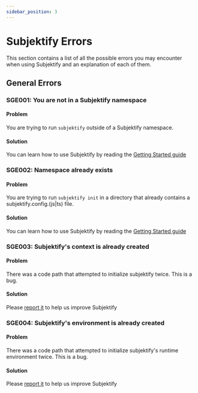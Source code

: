 ```yaml
---
sidebar_position: 3
---
```


# Subjektify Errors

This section contains a list of all the possible errors you may encounter when using Subjektify and an explanation of each of them.

## General Errors

### SGE001: You are not in a Subjektify namespace

#### Problem

You are trying to run `subjektify` outside of a Subjektify namespace.

#### Solution

You can learn how to use Subjektify by reading the [Getting Started guide](/docs/learn/start)

### SGE002: Namespace already exists

#### Problem

You are trying to run `subjektify init` in a directory that already contains a subjektify.config.(js|ts) file.

#### Solution

You can learn how to use Subjektify by reading the [Getting Started guide](/docs/learn/start)

### SGE003: Subjektify's context is already created

#### Problem

There was a code path that attempted to initialize subjektify twice. This is a bug.

#### Solution

Please [report it](https://github.com/subjektify/subjektify/issues/new) to help us improve Subjektify

### SGE004: Subjektify's environment is already created

#### Problem

There was a code path that attempted to initialize subjektify's runtime environment twice. This is a bug.

#### Solution

Please [report it](https://github.com/subjektify/subjektify/issues/new) to help us improve Subjektify
